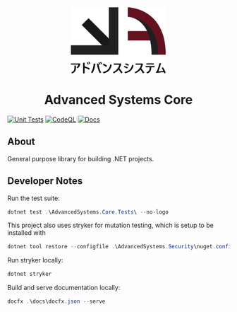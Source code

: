<p align="center">
  <a title="Project Logo">
    <img height="150" style="margin-top:15px" src="https://raw.githubusercontent.com/Advanced-Systems/assets/master/logos/svg/min/adv-logo.svg">
  </a>
</p>

<h1 align="center">Advanced Systems Core</h1>

[![Unit Tests](https://github.com/Advanced-Systems/core/actions/workflows/dotnet-tests.yml/badge.svg)](https://github.com/Advanced-Systems/core/actions/workflows/dotnet-tests.yml)
[![CodeQL](https://github.com/Advanced-Systems/core/actions/workflows/codeql.yml/badge.svg)](https://github.com/Advanced-Systems/core/actions/workflows/codeql.yml)
[![Docs](https://github.com/Advanced-Systems/core/actions/workflows/docs.yml/badge.svg)](https://github.com/Advanced-Systems/core/actions/workflows/docs.yml)

## About

General purpose library for building .NET projects.

## Developer Notes

Run the test suite:

```powershell
dotnet test .\AdvancedSystems.Core.Tests\ --no-logo
```

This project also uses stryker for mutation testing, which is setup to be installed with

```powershell
dotnet tool restore --configfile .\AdvancedSystems.Security\nuget.config
```

Run stryker locally:

```powershell
dotnet stryker
```

Build and serve documentation locally:

```powershell
docfx .\docs\docfx.json --serve
```
